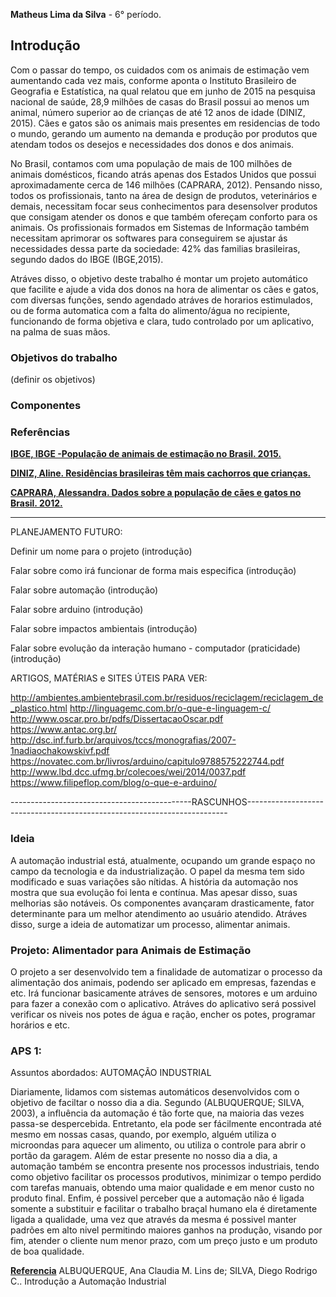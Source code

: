 **Matheus Lima da Silva** - 6° período.

## Introdução 

Com o passar do tempo, os cuidados com os animais de estimação vem aumentando cada vez mais, conforme aponta o Instituto Brasileiro de Geografia e Estatística, na qual relatou que em junho de 2015 na pesquisa nacional de saúde, 28,9 milhões de casas do Brasil possui ao menos um animal, número superior ao de crianças de até 12 anos de idade (DINIZ, 2015). Cães e gatos são os animais mais presentes em residencias de todo o mundo, gerando um aumento na demanda e produção por produtos que atendam todos os desejos e necessidades dos donos e dos animais.

No Brasil, contamos com uma população de mais de 100 milhões de animais domésticos, ficando atrás apenas dos Estados Unidos que possui aproximadamente cerca de 146 milhões (CAPRARA, 2012). Pensando nisso, todos os profissionais, tanto na área de design de produtos, veterinários e demais, necessitam focar seus conhecimentos para desensolver produtos que consigam atender os donos e que também ofereçam conforto para os animais. Os profissionais formados em Sistemas de Informação também necessitam aprimorar os softwares para conseguirem se ajustar ás necessidades dessa parte da sociedade: 42% das familias brasileiras, segundo dados do IBGE (IBGE,2015).
 
Atráves disso, o objetivo deste trabalho é montar um projeto automático que facilite e ajude a vida dos donos na hora de alimentar os cães e gatos, com diversas funções, sendo agendado atráves de horarios estimulados, ou de forma automatica com a falta do alimento/água no recipiente, funcionando de forma objetiva e clara, tudo controlado por um aplicativo, na palma de suas mãos.

### Objetivos do trabalho

(definir os objetivos)

### Componentes


### Referências

[**IBGE, IBGE -População de animais de estimação no Brasil. 2015.**](http://www.agricultura.gov.br/assuntos/camaras-setoriais-tematicas/documentos/camaras-tematicas/insumos-agropecuarios/anos-anteriores/ibge-populacao-de-animais-de-estimacao-no-brasil-2013-abinpet-79.pdf) 

[**DINIZ, Aline. Residências brasileiras têm mais cachorros que crianças.**](https://www.otempo.com.br/cidades/resid%C3%AAncias-brasileiras-t%C3%AAm-mais-cachorros-que-crian%C3%A7as-1.1049471) 

[**CAPRARA, Alessandra. Dados sobre a população de cães e gatos no Brasil. 2012.**](http://bichosempreguica.com.br/dados-sobre-a-populacao-de-caes-e-gatos-no-brasil-em-2012/) 


--------------------------------------------------------------------------------------------------------------------------------
 PLANEJAMENTO FUTURO:

Definir um nome para o projeto (introdução)

Falar sobre como irá funcionar de forma mais especifica (introdução)

Falar sobre automação (introdução)

Falar sobre arduino (introdução)

Falar sobre impactos ambientais (introdução)

Falar sobre evolução da interação humano - computador (praticidade) (introdução)

ARTIGOS, MATÉRIAS e SITES ÚTEIS PARA VER:

http://ambientes.ambientebrasil.com.br/residuos/reciclagem/reciclagem_de_plastico.html
http://linguagemc.com.br/o-que-e-linguagem-c/
http://www.oscar.pro.br/pdfs/DissertacaoOscar.pdf
https://www.antac.org.br/ 
http://dsc.inf.furb.br/arquivos/tccs/monografias/2007-1nadiaochakowskivf.pdf
https://novatec.com.br/livros/arduino/capitulo9788575222744.pdf
http://www.lbd.dcc.ufmg.br/colecoes/wei/2014/0037.pdf
https://www.filipeflop.com/blog/o-que-e-arduino/











---------------------------------------------RASCUNHOS-------------------------------------------------------------------------

### Ideia
A automação industrial está, atualmente, ocupando um grande espaço no campo da tecnologia e da industrialização. O papel da mesma tem sido modificado e suas variações são nítidas. A história da automação nos mostra que sua evolução foi lenta e contínua. Mas apesar disso, suas melhorias são notáveis. Os componentes avançaram drasticamente, fator determinante para um melhor atendimento ao usuário atendido.
Atráves disso, surge a ideia de automatizar um processo, alimentar animais.

### Projeto: Alimentador para Animais de Estimação

  O projeto a ser desenvolvido tem a finalidade de automatizar o processo da alimentação dos animais, podendo ser aplicado em empresas, fazendas e etc. Irá funcionar basicamente atráves de sensores, motores e um arduino para fazer a conexão com o aplicativo. Atráves do aplicativo será possivel verificar os niveis nos potes de água e ração, encher os potes, programar horários e etc.
  
  
  ### APS 1:
  
  Assuntos abordados: AUTOMAÇÃO INDUSTRIAL
  
  

Diariamente, lidamos com sistemas automáticos desenvolvidos com o objetivo de faciltar o nosso dia a dia. Segundo (ALBUQUERQUE; SILVA, 2003), a influência da automação é tão forte que, na maioria das vezes passa-se despercebida.
Entretanto, ela pode ser fácilmente encontrada até mesmo em nossas casas, quando, por exemplo, alguém utiliza o microondas para aquecer um alimento, ou utiliza o controle para abrir o portão da garagem. Além de estar presente no nosso dia a dia, a automação também se encontra presente nos processos industriais, tendo como objetivo facilitar os processos produtivos, minimizar o tempo perdido com tarefas manuais, obtendo uma maior qualidade e em menor custo no produto final.
 Enfim, é possivel perceber que a automação não é ligada somente a substituir e facilitar o trabalho braçal humano ela é diretamente ligada a qualidade, uma vez que através da mesma é possivel manter padrões em alto nivel permitindo maiores ganhos na produção, visando por fim, atender o cliente num menor prazo, com um preço justo e um produto de boa qualidade.
 
 
 [**Referencia**](https://www.dca.ufrn.br/~affonso/FTP/DCA447/trabalho1/trabalho1_9.pdf) 
ALBUQUERQUE, Ana Claudia M. Lins de; SILVA, Diego Rodrigo C.. Introdução a Automação Industrial
      
  
